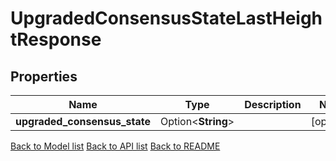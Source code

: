 # UpgradedConsensusStateLastHeightResponse

## Properties

Name | Type | Description | Notes
------------ | ------------- | ------------- | -------------
**upgraded_consensus_state** | Option<**String**> |  | [optional]

[Back to Model list](../README.md#documentation-for-models) [Back to API list](../README.md#documentation-for-api-endpoints) [Back to README](../README.md)


